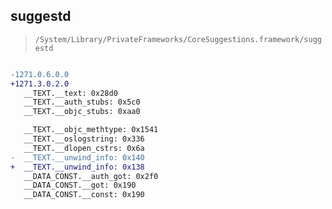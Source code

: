 ## suggestd

> `/System/Library/PrivateFrameworks/CoreSuggestions.framework/suggestd`

```diff

-1271.0.6.0.0
+1271.3.0.2.0
   __TEXT.__text: 0x28d0
   __TEXT.__auth_stubs: 0x5c0
   __TEXT.__objc_stubs: 0xaa0

   __TEXT.__objc_methtype: 0x1541
   __TEXT.__oslogstring: 0x336
   __TEXT.__dlopen_cstrs: 0x6a
-  __TEXT.__unwind_info: 0x140
+  __TEXT.__unwind_info: 0x138
   __DATA_CONST.__auth_got: 0x2f0
   __DATA_CONST.__got: 0x190
   __DATA_CONST.__const: 0x190

```
